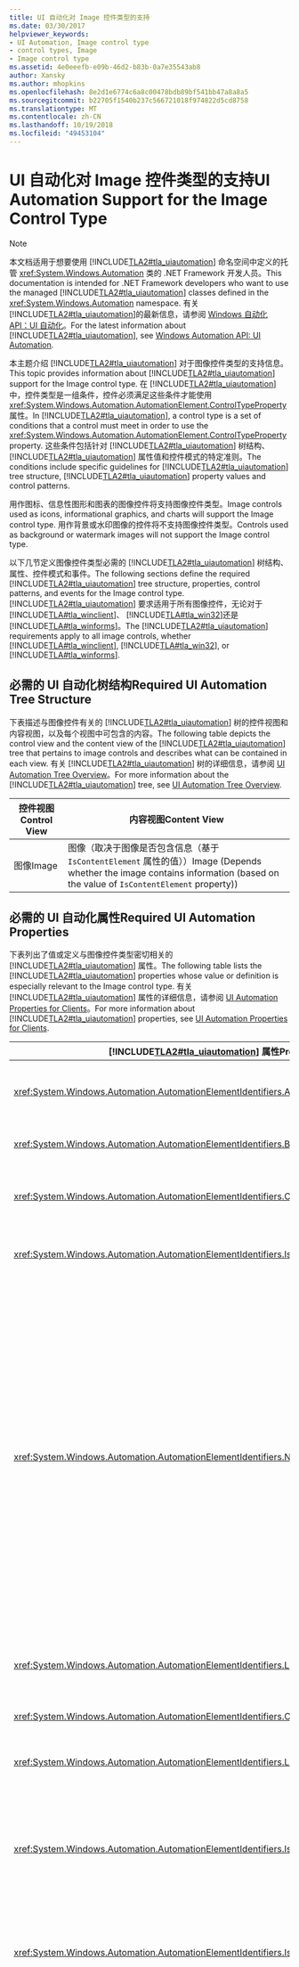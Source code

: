 ```yaml
---
title: UI 自动化对 Image 控件类型的支持
ms.date: 03/30/2017
helpviewer_keywords:
- UI Automation, Image control type
- control types, Image
- Image control type
ms.assetid: 4e0eeefb-e09b-46d2-b83b-0a7e35543ab8
author: Xansky
ms.author: mhopkins
ms.openlocfilehash: 8e2d1e6774c6a8c00478bdb89bf541bb47a8a8a5
ms.sourcegitcommit: b22705f1540b237c566721018f974822d5cd8758
ms.translationtype: MT
ms.contentlocale: zh-CN
ms.lasthandoff: 10/19/2018
ms.locfileid: "49453104"
---
```

# <a name="ui-automation-support-for-the-image-control-type"></a><span data-ttu-id="8d3d6-102">UI 自动化对 Image 控件类型的支持</span><span class="sxs-lookup"><span data-stu-id="8d3d6-102">UI Automation Support for the Image Control Type</span></span>
> [!NOTE]
>  <span data-ttu-id="8d3d6-103">本文档适用于想要使用 [!INCLUDE[TLA2#tla_uiautomation](../../../includes/tla2sharptla-uiautomation-md.md)] 命名空间中定义的托管 <xref:System.Windows.Automation> 类的 .NET Framework 开发人员。</span><span class="sxs-lookup"><span data-stu-id="8d3d6-103">This documentation is intended for .NET Framework developers who want to use the managed [!INCLUDE[TLA2#tla_uiautomation](../../../includes/tla2sharptla-uiautomation-md.md)] classes defined in the <xref:System.Windows.Automation> namespace.</span></span> <span data-ttu-id="8d3d6-104">有关 [!INCLUDE[TLA2#tla_uiautomation](../../../includes/tla2sharptla-uiautomation-md.md)]的最新信息，请参阅 [Windows 自动化 API：UI 自动化](https://go.microsoft.com/fwlink/?LinkID=156746)。</span><span class="sxs-lookup"><span data-stu-id="8d3d6-104">For the latest information about [!INCLUDE[TLA2#tla_uiautomation](../../../includes/tla2sharptla-uiautomation-md.md)], see [Windows Automation API: UI Automation](https://go.microsoft.com/fwlink/?LinkID=156746).</span></span>  
  
 <span data-ttu-id="8d3d6-105">本主题介绍 [!INCLUDE[TLA2#tla_uiautomation](../../../includes/tla2sharptla-uiautomation-md.md)] 对于图像控件类型的支持信息。</span><span class="sxs-lookup"><span data-stu-id="8d3d6-105">This topic provides information about [!INCLUDE[TLA2#tla_uiautomation](../../../includes/tla2sharptla-uiautomation-md.md)] support for the Image control type.</span></span> <span data-ttu-id="8d3d6-106">在 [!INCLUDE[TLA2#tla_uiautomation](../../../includes/tla2sharptla-uiautomation-md.md)]中，控件类型是一组条件，控件必须满足这些条件才能使用 <xref:System.Windows.Automation.AutomationElement.ControlTypeProperty> 属性。</span><span class="sxs-lookup"><span data-stu-id="8d3d6-106">In [!INCLUDE[TLA2#tla_uiautomation](../../../includes/tla2sharptla-uiautomation-md.md)], a control type is a set of conditions that a control must meet in order to use the <xref:System.Windows.Automation.AutomationElement.ControlTypeProperty> property.</span></span> <span data-ttu-id="8d3d6-107">这些条件包括针对 [!INCLUDE[TLA2#tla_uiautomation](../../../includes/tla2sharptla-uiautomation-md.md)] 树结构、 [!INCLUDE[TLA2#tla_uiautomation](../../../includes/tla2sharptla-uiautomation-md.md)] 属性值和控件模式的特定准则。</span><span class="sxs-lookup"><span data-stu-id="8d3d6-107">The conditions include specific guidelines for [!INCLUDE[TLA2#tla_uiautomation](../../../includes/tla2sharptla-uiautomation-md.md)] tree structure, [!INCLUDE[TLA2#tla_uiautomation](../../../includes/tla2sharptla-uiautomation-md.md)] property values and control patterns.</span></span>  
  
 <span data-ttu-id="8d3d6-108">用作图标、信息性图形和图表的图像控件将支持图像控件类型。</span><span class="sxs-lookup"><span data-stu-id="8d3d6-108">Image controls used as icons, informational graphics, and charts will support the Image control type.</span></span> <span data-ttu-id="8d3d6-109">用作背景或水印图像的控件将不支持图像控件类型。</span><span class="sxs-lookup"><span data-stu-id="8d3d6-109">Controls used as background or watermark images will not support the Image control type.</span></span>  
  
 <span data-ttu-id="8d3d6-110">以下几节定义图像控件类型必需的 [!INCLUDE[TLA2#tla_uiautomation](../../../includes/tla2sharptla-uiautomation-md.md)] 树结构、属性、控件模式和事件。</span><span class="sxs-lookup"><span data-stu-id="8d3d6-110">The following sections define the required [!INCLUDE[TLA2#tla_uiautomation](../../../includes/tla2sharptla-uiautomation-md.md)] tree structure, properties, control patterns, and events for the Image control type.</span></span> <span data-ttu-id="8d3d6-111">[!INCLUDE[TLA2#tla_uiautomation](../../../includes/tla2sharptla-uiautomation-md.md)] 要求适用于所有图像控件，无论对于 [!INCLUDE[TLA#tla_winclient](../../../includes/tlasharptla-winclient-md.md)]、 [!INCLUDE[TLA#tla_win32](../../../includes/tlasharptla-win32-md.md)]还是 [!INCLUDE[TLA#tla_winforms](../../../includes/tlasharptla-winforms-md.md)]。</span><span class="sxs-lookup"><span data-stu-id="8d3d6-111">The [!INCLUDE[TLA2#tla_uiautomation](../../../includes/tla2sharptla-uiautomation-md.md)] requirements apply to all image controls, whether [!INCLUDE[TLA#tla_winclient](../../../includes/tlasharptla-winclient-md.md)], [!INCLUDE[TLA#tla_win32](../../../includes/tlasharptla-win32-md.md)], or [!INCLUDE[TLA#tla_winforms](../../../includes/tlasharptla-winforms-md.md)].</span></span>  
  
<a name="Required_UI_Automation_Tree_Structure"></a>   
## <a name="required-ui-automation-tree-structure"></a><span data-ttu-id="8d3d6-112">必需的 UI 自动化树结构</span><span class="sxs-lookup"><span data-stu-id="8d3d6-112">Required UI Automation Tree Structure</span></span>  
 <span data-ttu-id="8d3d6-113">下表描述与图像控件有关的 [!INCLUDE[TLA2#tla_uiautomation](../../../includes/tla2sharptla-uiautomation-md.md)] 树的控件视图和内容视图，以及每个视图中可包含的内容。</span><span class="sxs-lookup"><span data-stu-id="8d3d6-113">The following table depicts the control view and the content view of the [!INCLUDE[TLA2#tla_uiautomation](../../../includes/tla2sharptla-uiautomation-md.md)] tree that pertains to image controls and describes what can be contained in each view.</span></span> <span data-ttu-id="8d3d6-114">有关 [!INCLUDE[TLA2#tla_uiautomation](../../../includes/tla2sharptla-uiautomation-md.md)] 树的详细信息，请参阅 [UI Automation Tree Overview](../../../docs/framework/ui-automation/ui-automation-tree-overview.md)。</span><span class="sxs-lookup"><span data-stu-id="8d3d6-114">For more information about the [!INCLUDE[TLA2#tla_uiautomation](../../../includes/tla2sharptla-uiautomation-md.md)] tree, see [UI Automation Tree Overview](../../../docs/framework/ui-automation/ui-automation-tree-overview.md).</span></span>  
  
|<span data-ttu-id="8d3d6-115">控件视图</span><span class="sxs-lookup"><span data-stu-id="8d3d6-115">Control View</span></span>|<span data-ttu-id="8d3d6-116">内容视图</span><span class="sxs-lookup"><span data-stu-id="8d3d6-116">Content View</span></span>|  
|------------------|------------------|  
|<span data-ttu-id="8d3d6-117">图像</span><span class="sxs-lookup"><span data-stu-id="8d3d6-117">Image</span></span>|<span data-ttu-id="8d3d6-118">图像（取决于图像是否包含信息（基于 `IsContentElement` 属性的值））</span><span class="sxs-lookup"><span data-stu-id="8d3d6-118">Image (Depends whether the image contains information (based on the value of `IsContentElement` property))</span></span>|  
  
<a name="Required_UI_Automation_Properties"></a>   
## <a name="required-ui-automation-properties"></a><span data-ttu-id="8d3d6-119">必需的 UI 自动化属性</span><span class="sxs-lookup"><span data-stu-id="8d3d6-119">Required UI Automation Properties</span></span>  
 <span data-ttu-id="8d3d6-120">下表列出了值或定义与图像控件类型密切相关的 [!INCLUDE[TLA2#tla_uiautomation](../../../includes/tla2sharptla-uiautomation-md.md)] 属性。</span><span class="sxs-lookup"><span data-stu-id="8d3d6-120">The following table lists the [!INCLUDE[TLA2#tla_uiautomation](../../../includes/tla2sharptla-uiautomation-md.md)] properties whose value or definition is especially relevant to the Image control type.</span></span> <span data-ttu-id="8d3d6-121">有关 [!INCLUDE[TLA2#tla_uiautomation](../../../includes/tla2sharptla-uiautomation-md.md)] 属性的详细信息，请参阅 [UI Automation Properties for Clients](../../../docs/framework/ui-automation/ui-automation-properties-for-clients.md)。</span><span class="sxs-lookup"><span data-stu-id="8d3d6-121">For more information about [!INCLUDE[TLA2#tla_uiautomation](../../../includes/tla2sharptla-uiautomation-md.md)] properties, see [UI Automation Properties for Clients](../../../docs/framework/ui-automation/ui-automation-properties-for-clients.md).</span></span>  
  
|[!INCLUDE[TLA2#tla_uiautomation](../../../includes/tla2sharptla-uiautomation-md.md)] <span data-ttu-id="8d3d6-122">属性</span><span class="sxs-lookup"><span data-stu-id="8d3d6-122">Property</span></span>|<span data-ttu-id="8d3d6-123">“值”</span><span class="sxs-lookup"><span data-stu-id="8d3d6-123">Value</span></span>|<span data-ttu-id="8d3d6-124">说明</span><span class="sxs-lookup"><span data-stu-id="8d3d6-124">Notes</span></span>|  
|------------------------------------------------------------------------------------|-----------|-----------|  
|<xref:System.Windows.Automation.AutomationElementIdentifiers.AutomationIdProperty>|<span data-ttu-id="8d3d6-125">请参阅注释。</span><span class="sxs-lookup"><span data-stu-id="8d3d6-125">See notes.</span></span>|<span data-ttu-id="8d3d6-126">此属性的值在应用程序的所有控件中都必须保持唯一。</span><span class="sxs-lookup"><span data-stu-id="8d3d6-126">The value of this property needs to be unique across all controls in an application.</span></span>|  
|<xref:System.Windows.Automation.AutomationElementIdentifiers.BoundingRectangleProperty>|<span data-ttu-id="8d3d6-127">请参阅注释。</span><span class="sxs-lookup"><span data-stu-id="8d3d6-127">See notes.</span></span>|<span data-ttu-id="8d3d6-128">包含整个控件的最外层矩形。</span><span class="sxs-lookup"><span data-stu-id="8d3d6-128">The outermost rectangle that contains the whole control.</span></span>|  
|<xref:System.Windows.Automation.AutomationElementIdentifiers.ClickablePointProperty>|<span data-ttu-id="8d3d6-129">请参阅注释。</span><span class="sxs-lookup"><span data-stu-id="8d3d6-129">See notes.</span></span>|<span data-ttu-id="8d3d6-130">图像控件的可单击点必须是图像控件边界矩形内的点。</span><span class="sxs-lookup"><span data-stu-id="8d3d6-130">The image control’s clickable point must be a point within the bounding rectangle of the image control.</span></span>|  
|<xref:System.Windows.Automation.AutomationElementIdentifiers.IsKeyboardFocusableProperty>|<span data-ttu-id="8d3d6-131">请参阅注释。</span><span class="sxs-lookup"><span data-stu-id="8d3d6-131">See notes.</span></span>|<span data-ttu-id="8d3d6-132">如果该控件可以接收键盘焦点，则它必须支持此属性。</span><span class="sxs-lookup"><span data-stu-id="8d3d6-132">If the control can receive keyboard focus, it must support this property.</span></span>|  
|<xref:System.Windows.Automation.AutomationElementIdentifiers.NameProperty>|<span data-ttu-id="8d3d6-133">请参阅注释。</span><span class="sxs-lookup"><span data-stu-id="8d3d6-133">See notes.</span></span>|<span data-ttu-id="8d3d6-134">包含信息的所有图像控件都必须公开名称属性。</span><span class="sxs-lookup"><span data-stu-id="8d3d6-134">The Name property must be exposed for all image controls that contain information.</span></span> <span data-ttu-id="8d3d6-135">以编程方式访问此信息需要提供与图形等效的文字。</span><span class="sxs-lookup"><span data-stu-id="8d3d6-135">Programmatic access to this information requires that a textual equivalent to the graphic be provided.</span></span> <span data-ttu-id="8d3d6-136">如果图像控件仅仅是装饰性的，它必须仅显示在 [!INCLUDE[TLA2#tla_uiautomation](../../../includes/tla2sharptla-uiautomation-md.md)] 树的控件视图中，且不需要名称。</span><span class="sxs-lookup"><span data-stu-id="8d3d6-136">If the image control is purely decorative, it must only show up in the control view of the [!INCLUDE[TLA2#tla_uiautomation](../../../includes/tla2sharptla-uiautomation-md.md)] tree and is not required to have a name.</span></span> <span data-ttu-id="8d3d6-137">UI 框架必须支持图像上的 ALT 或替代文本属性，这些属性可以从其框架内进行设置。</span><span class="sxs-lookup"><span data-stu-id="8d3d6-137">UI frameworks must support an ALT or alternate text property on images that can be set from within their framework.</span></span> <span data-ttu-id="8d3d6-138">此属性将映射到 [!INCLUDE[TLA2#tla_uiautomation](../../../includes/tla2sharptla-uiautomation-md.md)] 名称属性。</span><span class="sxs-lookup"><span data-stu-id="8d3d6-138">This property will then map to the [!INCLUDE[TLA2#tla_uiautomation](../../../includes/tla2sharptla-uiautomation-md.md)] Name property.</span></span>|  
|<xref:System.Windows.Automation.AutomationElementIdentifiers.LabeledByProperty>|<span data-ttu-id="8d3d6-139">请参阅注释。</span><span class="sxs-lookup"><span data-stu-id="8d3d6-139">See notes.</span></span>|<span data-ttu-id="8d3d6-140">如果存在静态文本标签，则此属性必须公开对该控件的引用。</span><span class="sxs-lookup"><span data-stu-id="8d3d6-140">If there is a static text label then this property must expose a reference to that control.</span></span>|  
|<xref:System.Windows.Automation.AutomationElementIdentifiers.ControlTypeProperty>|<span data-ttu-id="8d3d6-141">图像</span><span class="sxs-lookup"><span data-stu-id="8d3d6-141">Image</span></span>|<span data-ttu-id="8d3d6-142">此值对于所有 UI 框架均相同。</span><span class="sxs-lookup"><span data-stu-id="8d3d6-142">This value is the same for all UI frameworks.</span></span>|  
|<xref:System.Windows.Automation.AutomationElementIdentifiers.LocalizedControlTypeProperty>|<span data-ttu-id="8d3d6-143">“图像”</span><span class="sxs-lookup"><span data-stu-id="8d3d6-143">"image"</span></span>|<span data-ttu-id="8d3d6-144">与图像控件类型相对应的已本地化字符串。</span><span class="sxs-lookup"><span data-stu-id="8d3d6-144">Localized string corresponding to the Image control type.</span></span>|  
|<xref:System.Windows.Automation.AutomationElementIdentifiers.IsContentElementProperty>|<span data-ttu-id="8d3d6-145">请参阅注释。</span><span class="sxs-lookup"><span data-stu-id="8d3d6-145">See notes.</span></span>|<span data-ttu-id="8d3d6-146">当其包含尚未公开给最终用户的有意义信息时，图像控件必须包括在 [!INCLUDE[TLA2#tla_uiautomation](../../../includes/tla2sharptla-uiautomation-md.md)] 树的内容视图中。</span><span class="sxs-lookup"><span data-stu-id="8d3d6-146">The image control must be included in the content view of the [!INCLUDE[TLA2#tla_uiautomation](../../../includes/tla2sharptla-uiautomation-md.md)] tree when it contains meaningful information not already exposed to the end user.</span></span>|  
|<xref:System.Windows.Automation.AutomationElementIdentifiers.IsControlElementProperty>|<span data-ttu-id="8d3d6-147">True</span><span class="sxs-lookup"><span data-stu-id="8d3d6-147">True</span></span>|<span data-ttu-id="8d3d6-148">图像控件始终包括在 [!INCLUDE[TLA2#tla_uiautomation](../../../includes/tla2sharptla-uiautomation-md.md)] 树的控件视图中。</span><span class="sxs-lookup"><span data-stu-id="8d3d6-148">The image control is always included in the control view of the [!INCLUDE[TLA2#tla_uiautomation](../../../includes/tla2sharptla-uiautomation-md.md)] tree.</span></span>|  
|<xref:System.Windows.Automation.AutomationElementIdentifiers.HelpTextProperty>|<span data-ttu-id="8d3d6-149">请参阅注释。</span><span class="sxs-lookup"><span data-stu-id="8d3d6-149">See notes.</span></span>|<span data-ttu-id="8d3d6-150">帮助文本属性公开了描述控件的实际可视外观（例如，带有白色 X 的红色方框）或与图像相关的其他工具提示信息的已本地化字符串。</span><span class="sxs-lookup"><span data-stu-id="8d3d6-150">The HelpText property exposes a localized string which describes the actual visual appearance of the control (for example, a red square with a white ‘X’) or other tooltip information associated with the image.</span></span><br /><br /> <span data-ttu-id="8d3d6-151">在需要较长的说明来传达有关图像控件的详细信息时，必须支持此属性。</span><span class="sxs-lookup"><span data-stu-id="8d3d6-151">This property must be supported when a long description is needed to convey more information about the image control.</span></span> <span data-ttu-id="8d3d6-152">例如，复杂的图表或关系图。</span><span class="sxs-lookup"><span data-stu-id="8d3d6-152">For example, a complicated chart or diagram.</span></span> <span data-ttu-id="8d3d6-153">此属性将映射到 HTML LongDesc 标记和可缩放的向量图形 (SVG) Desc 标记。</span><span class="sxs-lookup"><span data-stu-id="8d3d6-153">This property maps to the HTML LongDesc tag and the Scalable Vector Graphics (SVG) Desc tag.</span></span> <span data-ttu-id="8d3d6-154">使用图像控件的开发人员必须支持允许在控件上设置直观描述的属性。</span><span class="sxs-lookup"><span data-stu-id="8d3d6-154">Developers working with image controls must support a property to allow the visual description to be set on the control.</span></span> <span data-ttu-id="8d3d6-155">此属性必须映射到 UI 自动化 VisualDescription 属性。</span><span class="sxs-lookup"><span data-stu-id="8d3d6-155">This property must be mapped to the UI Automation VisualDescription property.</span></span>|  
|<xref:System.Windows.Automation.AutomationElementIdentifiers.ItemStatusProperty>|<span data-ttu-id="8d3d6-156">请参阅注释。</span><span class="sxs-lookup"><span data-stu-id="8d3d6-156">See notes.</span></span>|<span data-ttu-id="8d3d6-157">如果图像控件表示有关屏幕上某个特定项的状态信息，则该项应包含该控件。</span><span class="sxs-lookup"><span data-stu-id="8d3d6-157">If the image control represents state information about a particular item on the screen, the control should be contained within the item.</span></span> <span data-ttu-id="8d3d6-158">当图像包含在某个项中时，该项必须支持状态属性，并在状态更改时引发相应的通知。</span><span class="sxs-lookup"><span data-stu-id="8d3d6-158">When the image is contained within an item the item must support the status property and raise appropriate notifications when the status changes.</span></span><br /><br /> <span data-ttu-id="8d3d6-159">如果图像是独立的控件并将传达状态，则必须支持此属性。</span><span class="sxs-lookup"><span data-stu-id="8d3d6-159">If an image is a standalone control and is conveying status this property must be supported.</span></span>|  
  
<a name="Required_UI_Automation_Control_Patterns"></a>   
## <a name="required-ui-automation-control-patterns"></a><span data-ttu-id="8d3d6-160">必需的 UI 自动化控件模式</span><span class="sxs-lookup"><span data-stu-id="8d3d6-160">Required UI Automation Control Patterns</span></span>  
 <span data-ttu-id="8d3d6-161">下表列出需要由所有图像控件支持的 [!INCLUDE[TLA2#tla_uiautomation](../../../includes/tla2sharptla-uiautomation-md.md)] 控件模式。</span><span class="sxs-lookup"><span data-stu-id="8d3d6-161">The following table lists the [!INCLUDE[TLA2#tla_uiautomation](../../../includes/tla2sharptla-uiautomation-md.md)] control patterns required to be supported by all image controls.</span></span> <span data-ttu-id="8d3d6-162">有关控件模式的详细信息，请参阅 [UI Automation Control Patterns Overview](../../../docs/framework/ui-automation/ui-automation-control-patterns-overview.md)。</span><span class="sxs-lookup"><span data-stu-id="8d3d6-162">For more information about control patterns, see [UI Automation Control Patterns Overview](../../../docs/framework/ui-automation/ui-automation-control-patterns-overview.md).</span></span>  
  
|<span data-ttu-id="8d3d6-163">控件模式</span><span class="sxs-lookup"><span data-stu-id="8d3d6-163">Control Pattern</span></span>|<span data-ttu-id="8d3d6-164">支持</span><span class="sxs-lookup"><span data-stu-id="8d3d6-164">Support</span></span>|<span data-ttu-id="8d3d6-165">说明</span><span class="sxs-lookup"><span data-stu-id="8d3d6-165">Notes</span></span>|  
|---------------------|-------------|-----------|  
|<xref:System.Windows.Automation.Provider.IGridItemProvider>|<span data-ttu-id="8d3d6-166">视情况而定</span><span class="sxs-lookup"><span data-stu-id="8d3d6-166">Depends</span></span>|<span data-ttu-id="8d3d6-167">如果该控件位于网格容器内，则图像控件将支持“网格项”模式。</span><span class="sxs-lookup"><span data-stu-id="8d3d6-167">The image control supports the Grid Item pattern if the control is within a grid container.</span></span>|  
|<xref:System.Windows.Automation.Provider.ITableItemProvider>|<span data-ttu-id="8d3d6-168">视情况而定</span><span class="sxs-lookup"><span data-stu-id="8d3d6-168">Depends</span></span>|<span data-ttu-id="8d3d6-169">如果该控件位于具有标头控件的容器内，则图像控件将支持“表项”模式。</span><span class="sxs-lookup"><span data-stu-id="8d3d6-169">The image control supports the Table Item pattern if the control is within a container that has header controls.</span></span>|  
|<xref:System.Windows.Automation.Provider.IInvokeProvider>|<span data-ttu-id="8d3d6-170">Never</span><span class="sxs-lookup"><span data-stu-id="8d3d6-170">Never</span></span>|<span data-ttu-id="8d3d6-171">如果图像控件包含可单击的图像，则该控件应支持一种支持“调用”模式的控件类型（例如，按钮控件类型）。</span><span class="sxs-lookup"><span data-stu-id="8d3d6-171">If the image control contains a clickable image, the control should support a control type that supports the Invoke pattern, such as the Button control type.</span></span>|  
|<xref:System.Windows.Automation.Provider.ISelectionItemProvider>|<span data-ttu-id="8d3d6-172">Never</span><span class="sxs-lookup"><span data-stu-id="8d3d6-172">Never</span></span>|<span data-ttu-id="8d3d6-173">图像控件不应支持“选择项”模式。</span><span class="sxs-lookup"><span data-stu-id="8d3d6-173">Image controls should not support the Selection Item pattern.</span></span>|  
  
<a name="Required_UI_Automation_Events"></a>   
## <a name="required-ui-automation-events"></a><span data-ttu-id="8d3d6-174">必需的 UI 自动化事件</span><span class="sxs-lookup"><span data-stu-id="8d3d6-174">Required UI Automation Events</span></span>  
 <span data-ttu-id="8d3d6-175">下表列出需要由所有图像控件支持的 [!INCLUDE[TLA2#tla_uiautomation](../../../includes/tla2sharptla-uiautomation-md.md)] 事件。</span><span class="sxs-lookup"><span data-stu-id="8d3d6-175">The following table lists the [!INCLUDE[TLA2#tla_uiautomation](../../../includes/tla2sharptla-uiautomation-md.md)] events required to be supported by all image controls.</span></span> <span data-ttu-id="8d3d6-176">有关事件的详细信息，请参阅 [F:System.Windows.Automation.AutomationElementIdentifiers.IsEnabledProperty](../../../docs/framework/ui-automation/ui-automation-events-overview.md)。</span><span class="sxs-lookup"><span data-stu-id="8d3d6-176">For more information on events, see [UI Automation Events Overview](../../../docs/framework/ui-automation/ui-automation-events-overview.md).</span></span>  
  
|[!INCLUDE[TLA2#tla_uiautomation](../../../includes/tla2sharptla-uiautomation-md.md)] <span data-ttu-id="8d3d6-177">事件</span><span class="sxs-lookup"><span data-stu-id="8d3d6-177">Event</span></span>|<span data-ttu-id="8d3d6-178">支持</span><span class="sxs-lookup"><span data-stu-id="8d3d6-178">Support</span></span>|<span data-ttu-id="8d3d6-179">说明</span><span class="sxs-lookup"><span data-stu-id="8d3d6-179">Notes</span></span>|  
|---------------------------------------------------------------------------------|-------------|-----------|  
|<xref:System.Windows.Automation.InvokePatternIdentifiers.InvokedEvent>|<span data-ttu-id="8d3d6-180">Never</span><span class="sxs-lookup"><span data-stu-id="8d3d6-180">Never</span></span>|<span data-ttu-id="8d3d6-181">无</span><span class="sxs-lookup"><span data-stu-id="8d3d6-181">None</span></span>|  
|<xref:System.Windows.Automation.SelectionItemPatternIdentifiers.ElementAddedToSelectionEvent>|<span data-ttu-id="8d3d6-182">Never</span><span class="sxs-lookup"><span data-stu-id="8d3d6-182">Never</span></span>|<span data-ttu-id="8d3d6-183">无</span><span class="sxs-lookup"><span data-stu-id="8d3d6-183">None</span></span>|  
|<xref:System.Windows.Automation.SelectionItemPatternIdentifiers.ElementRemovedFromSelectionEvent>|<span data-ttu-id="8d3d6-184">Never</span><span class="sxs-lookup"><span data-stu-id="8d3d6-184">Never</span></span>|<span data-ttu-id="8d3d6-185">无</span><span class="sxs-lookup"><span data-stu-id="8d3d6-185">None</span></span>|  
|<xref:System.Windows.Automation.SelectionItemPatternIdentifiers.ElementSelectedEvent>|<span data-ttu-id="8d3d6-186">Never</span><span class="sxs-lookup"><span data-stu-id="8d3d6-186">Never</span></span>|<span data-ttu-id="8d3d6-187">无</span><span class="sxs-lookup"><span data-stu-id="8d3d6-187">None</span></span>|  
|<span data-ttu-id="8d3d6-188"><xref:System.Windows.Automation.AutomationElementIdentifiers.BoundingRectangleProperty> 属性更改事件。</span><span class="sxs-lookup"><span data-stu-id="8d3d6-188"><xref:System.Windows.Automation.AutomationElementIdentifiers.BoundingRectangleProperty> property-changed event.</span></span>|<span data-ttu-id="8d3d6-189">必需</span><span class="sxs-lookup"><span data-stu-id="8d3d6-189">Required</span></span>|<span data-ttu-id="8d3d6-190">无</span><span class="sxs-lookup"><span data-stu-id="8d3d6-190">None</span></span>|  
|<span data-ttu-id="8d3d6-191"><xref:System.Windows.Automation.AutomationElementIdentifiers.IsOffscreenProperty> 属性更改事件。</span><span class="sxs-lookup"><span data-stu-id="8d3d6-191"><xref:System.Windows.Automation.AutomationElementIdentifiers.IsOffscreenProperty> property-changed event.</span></span>|<span data-ttu-id="8d3d6-192">必需</span><span class="sxs-lookup"><span data-stu-id="8d3d6-192">Required</span></span>|<span data-ttu-id="8d3d6-193">无</span><span class="sxs-lookup"><span data-stu-id="8d3d6-193">None</span></span>|  
|<span data-ttu-id="8d3d6-194"><xref:System.Windows.Automation.AutomationElementIdentifiers.IsEnabledProperty> 属性更改事件。</span><span class="sxs-lookup"><span data-stu-id="8d3d6-194"><xref:System.Windows.Automation.AutomationElementIdentifiers.IsEnabledProperty> property-changed event.</span></span>|<span data-ttu-id="8d3d6-195">必需</span><span class="sxs-lookup"><span data-stu-id="8d3d6-195">Required</span></span>|<span data-ttu-id="8d3d6-196">无</span><span class="sxs-lookup"><span data-stu-id="8d3d6-196">None</span></span>|  
|<span data-ttu-id="8d3d6-197"><xref:System.Windows.Automation.AutomationElementIdentifiers.NameProperty> 属性更改事件。</span><span class="sxs-lookup"><span data-stu-id="8d3d6-197"><xref:System.Windows.Automation.AutomationElementIdentifiers.NameProperty> property-changed event.</span></span>|<span data-ttu-id="8d3d6-198">必需</span><span class="sxs-lookup"><span data-stu-id="8d3d6-198">Required</span></span>|<span data-ttu-id="8d3d6-199">无</span><span class="sxs-lookup"><span data-stu-id="8d3d6-199">None</span></span>|  
|<xref:System.Windows.Automation.AutomationElementIdentifiers.AutomationFocusChangedEvent>|<span data-ttu-id="8d3d6-200">必需</span><span class="sxs-lookup"><span data-stu-id="8d3d6-200">Required</span></span>|<span data-ttu-id="8d3d6-201">无</span><span class="sxs-lookup"><span data-stu-id="8d3d6-201">None</span></span>|  
|<xref:System.Windows.Automation.AutomationElementIdentifiers.StructureChangedEvent>|<span data-ttu-id="8d3d6-202">必需</span><span class="sxs-lookup"><span data-stu-id="8d3d6-202">Required</span></span>|<span data-ttu-id="8d3d6-203">无</span><span class="sxs-lookup"><span data-stu-id="8d3d6-203">None</span></span>|  
  
## <a name="see-also"></a><span data-ttu-id="8d3d6-204">请参阅</span><span class="sxs-lookup"><span data-stu-id="8d3d6-204">See Also</span></span>  
 <xref:System.Windows.Automation.ControlType.Image>  
 [<span data-ttu-id="8d3d6-205">UI 自动化控件类型概述</span><span class="sxs-lookup"><span data-stu-id="8d3d6-205">UI Automation Control Types Overview</span></span>](../../../docs/framework/ui-automation/ui-automation-control-types-overview.md)  
 [<span data-ttu-id="8d3d6-206">UI 自动化概述</span><span class="sxs-lookup"><span data-stu-id="8d3d6-206">UI Automation Overview</span></span>](../../../docs/framework/ui-automation/ui-automation-overview.md)
